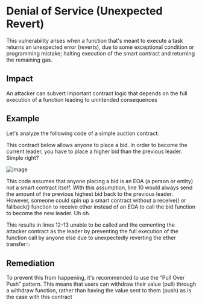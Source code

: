 # Denial of Service (Unexpected Revert)
This vulnerability arises when a function that's meant to execute a task returns an unexpected error (reverts),  due to some exceptional condition or programming mistake; halting execution of the smart contract and returning the remaining gas.

## Impact
An attacker can subvert important contract logic that depends on the full execution of a function leading to unintended consequences

## Example
Let's analyze the following code of a simple auction contract:

This contract below allows anyone to place a bid. In order to become the current leader, you have to place a higher bid than the previous leader. Simple right?

![image](https://user-images.githubusercontent.com/35583758/225677804-0bbfda7b-76ee-4de9-8116-7f9de3245420.png)

This code assumes that anyone placing a bid is an EOA (a person or entity) not a smart contract itself. With this assumption, line 10 would always send the amount of the previous highest bid back to the previous leader. However, someone could spin up a smart contract without a receive() or fallback() function to receive ether instead of an EOA to call the bid function to become the new leader. Uh oh.

This results in lines 12-13 unable to be called and the cementing the attacker contract as the leader by preventing the full execution of the function call by anyone else due to unexpectedly reverting the ether transfer💥

## Remediation
To prevent this from happening, it's recommended to use the “Pull Over Push” pattern. This means that users can withdraw their value (pull) through a withdraw function, rather than having the value sent to them (push) as is the case with this contract
